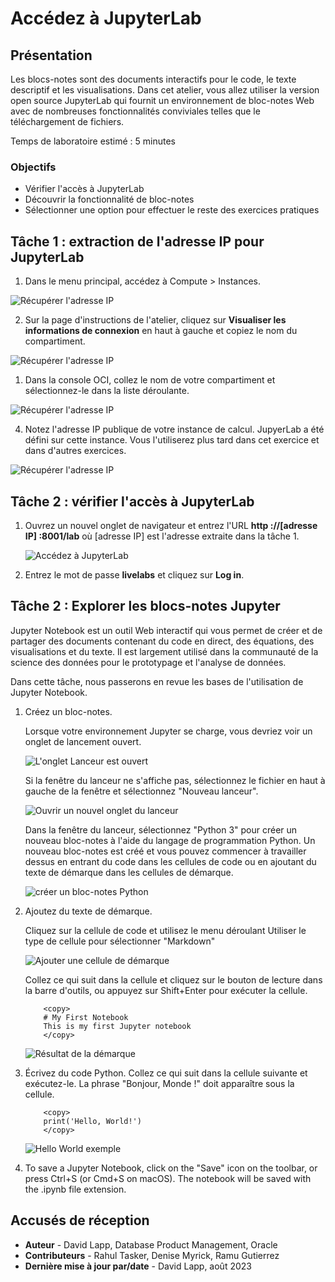 # Accédez à JupyterLab

## Présentation

Les blocs-notes sont des documents interactifs pour le code, le texte descriptif et les visualisations. Dans cet atelier, vous allez utiliser la version open source JupyterLab qui fournit un environnement de bloc-notes Web avec de nombreuses fonctionnalités conviviales telles que le téléchargement de fichiers.

Temps de laboratoire estimé : 5 minutes

### Objectifs

*   Vérifier l'accès à JupyterLab
*   Découvrir la fonctionnalité de bloc-notes
*   Sélectionner une option pour effectuer le reste des exercices pratiques

## Tâche 1 : extraction de l'adresse IP pour JupyterLab

1.  Dans le menu principal, accédez à Compute > Instances.

![Récupérer l'adresse IP](images/compute-01.png)

2.  Sur la page d'instructions de l'atelier, cliquez sur **Visualiser les informations de connexion** en haut à gauche et copiez le nom du compartiment.

![Récupérer l'adresse IP](images/compartment.png)

1.  Dans la console OCI, collez le nom de votre compartiment et sélectionnez-le dans la liste déroulante.

![Récupérer l'adresse IP](images/compute-02.png)

4.  Notez l'adresse IP publique de votre instance de calcul. JupyerLab a été défini sur cette instance. Vous l'utiliserez plus tard dans cet exercice et dans d'autres exercices.

![Récupérer l'adresse IP](images/compute-03.png)

## Tâche 2 : vérifier l'accès à JupyterLab

1.  Ouvrez un nouvel onglet de navigateur et entrez l'URL **http ://\[adresse IP\] :8001/lab** où \[adresse IP\] est l'adresse extraite dans la tâche 1.
    
    ![Accédez à JupyterLab](images/access-jupyter-01.png)
    
2.  Entrez le mot de passe **livelabs** et cliquez sur **Log in**.
    

## Tâche 2 : Explorer les blocs-notes Jupyter

Jupyter Notebook est un outil Web interactif qui vous permet de créer et de partager des documents contenant du code en direct, des équations, des visualisations et du texte. Il est largement utilisé dans la communauté de la science des données pour le prototypage et l'analyse de données.

Dans cette tâche, nous passerons en revue les bases de l'utilisation de Jupyter Notebook.

1.  Créez un bloc-notes.
    
    Lorsque votre environnement Jupyter se charge, vous devriez voir un onglet de lancement ouvert.
    
    ![L'onglet Lanceur est ouvert](./images/launcher1.png)
    
    Si la fenêtre du lanceur ne s'affiche pas, sélectionnez le fichier en haut à gauche de la fenêtre et sélectionnez "Nouveau lanceur".
    
    ![Ouvrir un nouvel onglet du lanceur](./images/launcher2.png)
    
    Dans la fenêtre du lanceur, sélectionnez "Python 3" pour créer un nouveau bloc-notes à l'aide du langage de programmation Python. Un nouveau bloc-notes est créé et vous pouvez commencer à travailler dessus en entrant du code dans les cellules de code ou en ajoutant du texte de démarque dans les cellules de démarque.
    
    ![créer un bloc-notes Python](./images/launcher3.png)
    
2.  Ajoutez du texte de démarque.
    
    Cliquez sur la cellule de code et utilisez le menu déroulant Utiliser le type de cellule pour sélectionner "Markdown"
    
    ![Ajouter une cellule de démarque](./images/notebook1.png)
    
    Collez ce qui suit dans la cellule et cliquez sur le bouton de lecture dans la barre d'outils, ou appuyez sur Shift+Enter pour exécuter la cellule.
    
        	<copy>
        	# My First Notebook
        	This is my first Jupyter notebook
        	</copy>
        
    
    ![Résultat de la démarque](./images/notebook2.png)
    
3.  Écrivez du code Python. Collez ce qui suit dans la cellule suivante et exécutez-le. La phrase "Bonjour, Monde !" doit apparaître sous la cellule.
    
        	<copy>
        	print('Hello, World!')
        	</copy>
        
        
    
    ![Hello World exemple](./images/notebook3.png)
    
4.  To save a Jupyter Notebook, click on the "Save" icon on the toolbar, or press Ctrl+S (or Cmd+S on macOS). The notebook will be saved with the .ipynb file extension.
    

## Accusés de réception

*   **Auteur** - David Lapp, Database Product Management, Oracle
*   **Contributeurs** - Rahul Tasker, Denise Myrick, Ramu Gutierrez
*   **Dernière mise à jour par/date** - David Lapp, août 2023